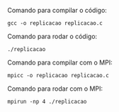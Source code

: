 Comando para compilar o código:

```
gcc -o replicacao replicacao.c
```

Comando para rodar o código:

```
./replicacao
```

Comando para compilar com o MPI:

```
mpicc -o replicacao replicacao.c
```

Comando para rodar com o MPI:

```
mpirun -np 4 ./replicacao
```